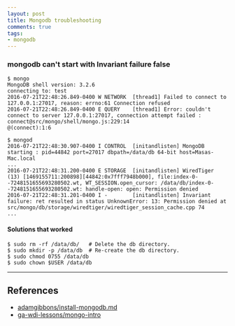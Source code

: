 ```yaml
---
layout: post
title: Mongodb troubleshooting
comments: true
tags:
- mongodb
---
```


<!--more-->

### mongodb can't start with Invariant failure false

```
$ mongo
MongoDB shell version: 3.2.6
connecting to: test
2016-07-21T22:48:26.849-0400 W NETWORK  [thread1] Failed to connect to 127.0.0.1:27017, reason: errno:61 Connection refused
2016-07-21T22:48:26.849-0400 E QUERY    [thread1] Error: couldn't connect to server 127.0.0.1:27017, connection attempt failed :
connect@src/mongo/shell/mongo.js:229:14
@(connect):1:6
```

```
$ mongod
2016-07-21T22:48:30.907-0400 I CONTROL  [initandlisten] MongoDB starting : pid=44842 port=27017 dbpath=/data/db 64-bit host=Masas-Mac.local
...
2016-07-21T22:48:31.200-0400 E STORAGE  [initandlisten] WiredTiger (13) [1469155711:200898][44842:0x7fff7948b000], file:index-0--7248151655693280502.wt, WT_SESSION.open_cursor: /data/db/index-0--7248151655693280502.wt: handle-open: open: Permission denied
2016-07-21T22:48:31.201-0400 I -        [initandlisten] Invariant failure: ret resulted in status UnknownError: 13: Permission denied at src/mongo/db/storage/wiredtiger/wiredtiger_session_cache.cpp 74
...
```

#### Solutions that worked

```
$ sudo rm -rf /data/db/   # Delete the db directory.
$ sudo mkdir -p /data/db  # Re-create the db directory.
$ sudo chmod 0755 /data/db
$ sudo chown $USER /data/db
```

---

## References

- [adamgibbons/install-mongodb.md](https://gist.github.com/adamgibbons/cc7b263ab3d52924d83b)
- [ga-wdi-lessons/mongo-intro](https://github.com/ga-wdi-lessons/mongo-intro#installation)
